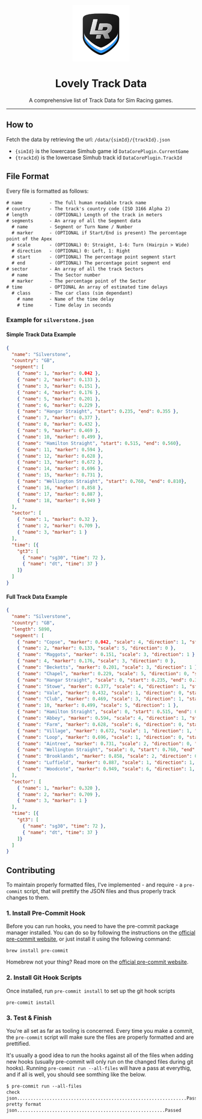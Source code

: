 <p align="center">
<img width="150" height="150" alt="Lovely Sim Racing" src="docs/images/lr-logo-small.png">
</p>

<h1 align="center">Lovely Track Data</h1>

<p align="center">
A comprehensive list of Track Data for Sim Racing games.
</p>

---

## How to
Fetch the data by retrieving the url:
`/data/{simId}/{trackId}.json`

* `{simId}` is the lowercase Simhub game id `DataCorePlugin.CurrentGame`
* `{trackId}` is the lowercase Simhub track id `DataCorePlugin.TrackId`

## File Format
Every file is formatted as follows:

``` 
# name          - The full human readable track name
# country       - The track's country code (ISO 3166 Alpha 2)
# length        - (OPTIONAL) Length of the track in meters
# segments      - An array of all the Segment data
  # name        - Segment or Turn Name / Number
  # marker      - (OPTIONAL if Start/End is present) The percentage point of the Apex
  # scale       - (OPTIONAL) 0: Straight, 1-6: Turn (Hairpin > Wide)
  # direction   - (OPTIONAL) 0: Left, 1: Right
  # start       - (OPTIONAL) The percentage point segment start
  # end         - (OPTIONAL) The percentage point segment end
# sector        - An array of all the track Sectors
  # name        - The Sector number
  # marker      - The percentage point of the Sector
# time          - OPTIONAL An array of estimated time delays
  # class       - The car class (sim dependant)
    # name      - Name of the time delay
    # time      - Time delay in seconds
```

### Example for `silverstone.json`

#### Simple Track Data Example
```JSON
{
  "name": "Silverstone",
  "country": "GB",
  "segment": [
    { "name": 1, "marker": 0.042 },
    { "name": 2, "marker": 0.133 },
    { "name": 3, "marker": 0.151 },
    { "name": 4, "marker": 0.176 },
    { "name": 5, "marker": 0.201 },
    { "name": 6, "marker": 0.229 },
    { "name": "Hangar Straight", "start": 0.235, "end": 0.355 },
    { "name": 7, "marker": 0.377 },
    { "name": 8, "marker": 0.432 },
    { "name": 9, "marker": 0.469 },
    { "name": 10, "marker": 0.499 },
    { "name": "Hamilton Straight", "start": 0.515, "end": 0.560},
    { "name": 11, "marker": 0.594 },
    { "name": 12, "marker": 0.628 },
    { "name": 13, "marker": 0.672 },
    { "name": 14, "marker": 0.696 },
    { "name": 15, "marker": 0.731 },
    { "name": "Wellington Straight", "start": 0.760, "end": 0.810},
    { "name": 16, "marker": 0.858 },
    { "name": 17, "marker": 0.887 },
    { "name": 18, "marker": 0.949 }
  ],
  "sector": [
    { "name": 1, "marker": 0.32 },
    { "name": 2, "marker": 0.709 },
    { "name": 3, "marker": 1 }
  ],
  "time": [{
    "gt3": [
      { "name": "sg30", "time": 72 },
      { "name": "dt", "time": 37 }
    ]}
  ]
}

```

#### Full Track Data Example
```JSON
{
  "name": "Silverstone",
  "country": "GB",
  "length": 5890,
  "segment": [
    { "name": "Copse", "marker": 0.042, "scale": 4, "direction": 1, "start": 0.024, "end": 0.045 },
    { "name": 2, "marker": 0.133, "scale": 5, "direction": 0 },
    { "name": "Maggots", "marker": 0.151, "scale": 3, "direction": 1 },
    { "name": 4, "marker": 0.176, "scale": 3, "direction": 0 },
    { "name": "Becketts", "marker": 0.201, "scale": 3, "direction": 1 },
    { "name": "Chapel", "marker": 0.229, "scale": 5, "direction": 0, "start": 0.210, "end": 0.238 },
    { "name": "Hangar Straight", "scale": 0, "start": 0.235, "end": 0.355 },
    { "name": "Stowe", "marker": 0.377, "scale": 4, "direction": 1, "start": 0.350, "end": 0.385 },
    { "name": "Vale", "marker": 0.432, "scale": 1, "direction": 0, "start": 0.400, "end": 0.440 },
    { "name": "Club", "marker": 0.469, "scale": 3, "direction": 1, "start": 0.445, "end": 0.500 },
    { "name": 10, "marker": 0.499, "scale": 5, "direction": 1 },
    { "name": "Hamilton Straight", "scale": 0, "start": 0.515, "end": 0.560},
    { "name": "Abbey", "marker": 0.594, "scale": 4, "direction": 1, "start": 0.570, "end": 0.595 },
    { "name": "Farm", "marker": 0.628, "scale": 6, "direction": 0, "start": 0.610, "end": 0.635 },
    { "name": "Village", "marker": 0.672, "scale": 1, "direction": 1, "start": 0.650, "end": 0.680 },
    { "name": "Loop", "marker": 0.696, "scale": 1, "direction": 0, "start": 0.680, "end": 0.705 },
    { "name": "Aintree", "marker": 0.731, "scale": 2, "direction": 0, "start": 0.717, "end": 0.738 },
    { "name": "Wellington Straight", "scale": 0, "start": 0.760, "end": 0.810},
    { "name": "Brooklands", "marker": 0.858, "scale": 2, "direction": 0, "start": 0.825, "end": 0.865 },
    { "name": "Luffield", "marker": 0.887, "scale": 1, "direction": 1, "start": 0.870, "end": 0.910 },
    { "name": "Woodcote", "marker": 0.949, "scale": 6, "direction": 1, "start": 0.930, "end": 0.960 }
  ],
  "sector": [
    { "name": 1, "marker": 0.320 },
    { "name": 2, "marker": 0.709 },
    { "name": 3, "marker": 1 }
  ],
  "time": [{
    "gt3": [
      { "name": "sg30", "time": 72 },
      { "name": "dt", "time": 37 }
    ]}
  ]
}

```

## Contributing
To maintain properly formatted files, I've implemented - and require - a `pre-commit` script, that will prettify the JSON files and thus properly track changes to them.

### 1. Install Pre-Commit Hook
Before you can run hooks, you need to have the pre-commit package manager installed. You can do so by following the instructions on the [official pre-commit website](https://pre-commit.com/#installation), or just install it using the following command:

```
brew install pre-commit
```

Homebrew not your thing? Read more on the [official pre-commit website](https://pre-commit.com/#installation).


### 2. Install Git Hook Scripts

Once installed, run `pre-commit install` to set up the git hook scripts

```
pre-commit install
```

### 3. Test & Finish
You're all set as far as tooling is concerned. Every time you make a commit, the `pre-commit` script will make sure the files are properly formatted and are prettified. 

It's usually a good idea to run the hooks against all of the files when adding new hooks (usually pre-commit will only run on the changed files during git hooks). Running `pre-commit run --all-files` will have a pass at everythig, and if all is well, you should see somthing like the below. 

```
$ pre-commit run --all-files
check json...............................................................Passed
pretty format json.......................................................Passed
```
